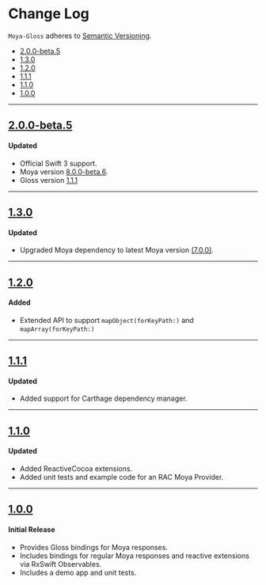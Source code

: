 # Change Log
`Moya-Gloss` adheres to [Semantic Versioning](http://semver.org/).

- [2.0.0-beta.5](#200-beta5)
- [1.3.0](#130)
- [1.2.0](#120)
- [1.1.1](#111)
- [1.1.0](#110)
- [1.0.0](#100)

---

## [2.0.0-beta.5](https://github.com/spxrogers/Moya-Gloss/releases/tag/2.0.0-beta.5)

#### Updated
- Official Swift 3 support.
- Moya version [8.0.0-beta.6](https://github.com/Moya/Moya/releases/tag/8.0.0-beta.6).
- Gloss version [1.1.1](https://github.com/hkellaway/Gloss/releases/tag/1.1.1)

---

## [1.3.0](https://github.com/spxrogers/Moya-Gloss/releases/tag/1.3.0)

#### Updated
- Upgraded Moya dependency to latest Moya version [(7.0.0)](https://github.com/Moya/Moya/releases/tag/7.0.0).

---

## [1.2.0](https://github.com/spxrogers/Moya-Gloss/releases/tag/1.2.0)

#### Added
- Extended API to support `mapObject(forKeyPath:)` and `mapArray(forKeyPath:)`

---

## [1.1.1](https://github.com/spxrogers/Moya-Gloss/releases/tag/1.1.1)

#### Updated
- Added support for Carthage dependency manager.

---

## [1.1.0](https://github.com/spxrogers/Moya-Gloss/releases/tag/1.1.0)

#### Updated
- Added ReactiveCocoa extensions.
- Added unit tests and example code for an RAC Moya Provider.

---

## [1.0.0](https://github.com/spxrogers/Moya-Gloss/releases/tag/1.0.0)

#### Initial Release
- Provides Gloss bindings for Moya responses.
- Includes bindings for regular Moya responses and reactive extensions via
  RxSwift Observables.
- Includes a demo app and unit tests.
